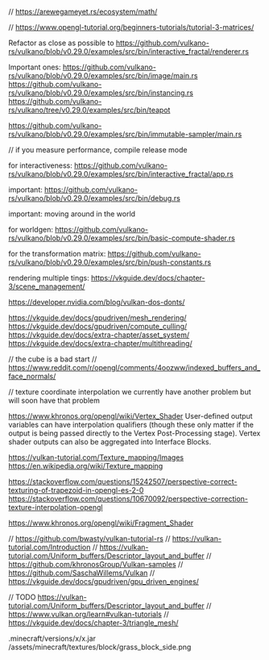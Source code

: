 // https://arewegameyet.rs/ecosystem/math/

// https://www.opengl-tutorial.org/beginners-tutorials/tutorial-3-matrices/


Refactor as close as possible to https://github.com/vulkano-rs/vulkano/blob/v0.29.0/examples/src/bin/interactive_fractal/renderer.rs


Important ones:
https://github.com/vulkano-rs/vulkano/blob/v0.29.0/examples/src/bin/image/main.rs
https://github.com/vulkano-rs/vulkano/blob/v0.29.0/examples/src/bin/instancing.rs
https://github.com/vulkano-rs/vulkano/tree/v0.29.0/examples/src/bin/teapot

https://github.com/vulkano-rs/vulkano/blob/v0.29.0/examples/src/bin/immutable-sampler/main.rs

// if you measure performance, compile release mode

for interactiveness: https://github.com/vulkano-rs/vulkano/blob/v0.29.0/examples/src/bin/interactive_fractal/app.rs

important: https://github.com/vulkano-rs/vulkano/blob/v0.29.0/examples/src/bin/debug.rs

important: moving around in the world

for worldgen: https://github.com/vulkano-rs/vulkano/blob/v0.29.0/examples/src/bin/basic-compute-shader.rs

for the transformation matrix: https://github.com/vulkano-rs/vulkano/blob/v0.29.0/examples/src/bin/push-constants.rs

rendering multiple tings: https://vkguide.dev/docs/chapter-3/scene_management/

https://developer.nvidia.com/blog/vulkan-dos-donts/


https://vkguide.dev/docs/gpudriven/mesh_rendering/
https://vkguide.dev/docs/gpudriven/compute_culling/
https://vkguide.dev/docs/extra-chapter/asset_system/
https://vkguide.dev/docs/extra-chapter/multithreading/



// the cube is a bad start
// https://www.reddit.com/r/opengl/comments/4oozww/indexed_buffers_and_face_normals/

// texture coordinate interpolation
we currently have another problem but will soon have that problem

https://www.khronos.org/opengl/wiki/Vertex_Shader
User-defined output variables can have interpolation qualifiers (though these only matter if the output is being passed directly to the Vertex Post-Processing stage). Vertex shader outputs can also be aggregated into Interface Blocks.

https://vulkan-tutorial.com/Texture_mapping/Images
https://en.wikipedia.org/wiki/Texture_mapping

https://stackoverflow.com/questions/15242507/perspective-correct-texturing-of-trapezoid-in-opengl-es-2-0
https://stackoverflow.com/questions/10670092/perspective-correction-texture-interpolation-opengl

https://www.khronos.org/opengl/wiki/Fragment_Shader

// https://github.com/bwasty/vulkan-tutorial-rs
// https://vulkan-tutorial.com/Introduction
// https://vulkan-tutorial.com/Uniform_buffers/Descriptor_layout_and_buffer
// https://github.com/khronosGroup/Vulkan-samples
// https://github.com/SaschaWillems/Vulkan
// https://vkguide.dev/docs/gpudriven/gpu_driven_engines/

// TODO https://vulkan-tutorial.com/Uniform_buffers/Descriptor_layout_and_buffer
// https://www.vulkan.org/learn#vulkan-tutorials
// https://vkguide.dev/docs/chapter-3/triangle_mesh/

.minecraft/versions/x/x.jar
/assets/minecraft/textures/block/grass_block_side.png